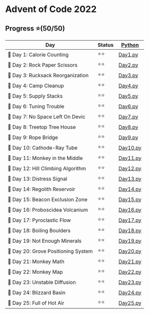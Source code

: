 # Advent of Code 2022

## Progress ⭐(50/50) 
| Day                                | Status | [Python](/python/)           |
| ---------------------------------- | ------ | ---------------------------- |
| 🎄 Day 1: Calorie Counting          | ⭐⭐     | [Day1.py](/python/day1.py)   |
| 🎄 Day 2: Rock Paper Scissors       | ⭐⭐     | [Day2.py](/python/day2.py)   |
| 🎄 Day 3: Rucksack Reorganization   | ⭐⭐     | [Day3.py](/python/day3.py)   |
| 🎄 Day 4: Camp Cleanup              | ⭐⭐     | [Day4.py](/python/day4.py)   |
| 🎄 Day 5: Supply Stacks             | ⭐⭐     | [Day5.py](/python/day5.py)   |
| 🎄 Day 6: Tuning Trouble            | ⭐⭐     | [Day6.py](/python/day6.py)   |
| 🎄 Day 7: No Space Left On Devic    | ⭐⭐     | [Day7.py](/python/day7.py)   |
| 🎄 Day 8: Treetop Tree House        | ⭐⭐     | [Day8.py](/python/day8.py)   |
| 🎄 Day 9: Rope Bridge               | ⭐⭐     | [Day9.py](/python/day9.py)   |
| 🎄 Day 10: Cathode-Ray Tube         | ⭐⭐     | [Day10.py](/python/day10.py) |
| 🎄 Day 11: Monkey in the Middle     | ⭐⭐     | [Day11.py](/python/day11.py) |
| 🎄 Day 12: Hill Climbing Algorithm  | ⭐⭐     | [Day12.py](/python/day12.py) |
| 🎄 Day 13: Distress Signal          | ⭐⭐     | [Day13.py](/python/day13.py) |
| 🎄 Day 14: Regolith Reservoir       | ⭐⭐     | [Day14.py](/python/day14.py) |
| 🎄 Day 15: Beacon Exclusion Zone    | ⭐⭐     | [Day15.py](/python/day15.py) |
| 🎄 Day 16: Proboscidea Volcanium    | ⭐⭐     | [Day16.py](/python/day16.py) |
| 🎄 Day 17: Pyroclastic Flow         | ⭐⭐     | [Day17.py](/python/day17.py) |
| 🎄 Day 18: Boiling Boulders         | ⭐⭐     | [Day18.py](/python/day18.py) |
| 🎄 Day 19: Not Enough Minerals      | ⭐⭐     | [Day19.py](/python/day19.py) |
| 🎄 Day 20: Grove Positioning System | ⭐⭐     | [Day20.py](/python/day20.py) |
| 🎄 Day 21: Monkey Math              | ⭐⭐     | [Day21.py](/python/day21.py) |
| 🎄 Day 22: Monkey Map               | ⭐⭐     | [Day22.py](/python/day22.py) |
| 🎄 Day 23: Unstable Diffusion       | ⭐⭐     | [Day23.py](/python/day23.py) |
| 🎄 Day 24: Blizzard Basin           | ⭐⭐     | [Day24.py](/python/day24.py) |
| 🎄 Day 25: Full of Hot Air          | ⭐⭐     | [Day25.py](/python/day25.py) |